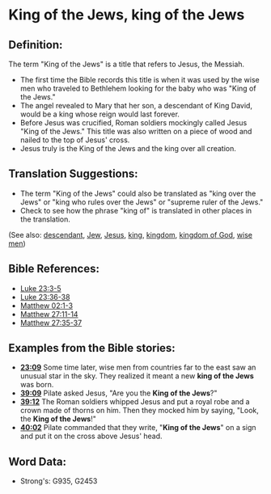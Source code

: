 # King of the Jews, king of the Jews #

## Definition: ##

The term "King of the Jews" is a title that refers to Jesus, the Messiah.

* The first time the Bible records this title is when it was used by the wise men who traveled to Bethlehem looking for the baby who was "King of the Jews."
* The angel revealed to Mary that her son, a descendant of King David, would be a king whose reign would last forever.
* Before Jesus was crucified, Roman soldiers mockingly called Jesus "King of the Jews." This title was also written on a piece of wood and nailed to the top of Jesus' cross.
* Jesus truly is the King of the Jews and the king over all creation.

## Translation Suggestions: ##

* The term "King of the Jews" could also be translated as "king over the Jews" or "king who rules over the Jews" or "supreme ruler of the Jews."
* Check to see how the phrase "king of" is translated in other places in the translation.

(See also: [descendant](../other/descendant.md), [Jew](../kt/jew.md), [Jesus](../kt/jesus.md), [king](../other/king.md), [kingdom](../other/kingdom.md), [kingdom of God](../kt/kingdomofgod.md), [wise men](../other/wisemen.md))

## Bible References: ##

* [Luke 23:3-5](rc://en/tn/help/luk/23/03)
* [Luke 23:36-38](rc://en/tn/help/luk/23/36)
* [Matthew 02:1-3](rc://en/tn/help/mat/02/01)
* [Matthew 27:11-14](rc://en/tn/help/mat/27/11)
* [Matthew 27:35-37](rc://en/tn/help/mat/27/35)

## Examples from the Bible stories: ##

* __[23:09](rc://en/tn/help/obs/23/09)__ Some time later, wise men from countries far to the east saw an unusual star in the sky. They realized it meant a new __king of the Jews__  was born.
* __[39:09](rc://en/tn/help/obs/39/09)__ Pilate asked Jesus, "Are you the __King of the Jews__?"
* __[39:12](rc://en/tn/help/obs/39/12)__ The Roman soldiers whipped Jesus and put a royal robe and a crown made of thorns on him. Then they mocked him by saying, "Look, the __King of the Jews__!"
* __[40:02](rc://en/tn/help/obs/40/02)__ Pilate commanded that they write, "__King of the Jews__" on a sign and put it on the cross above Jesus' head.


## Word Data: ##

* Strong's: G935, G2453
